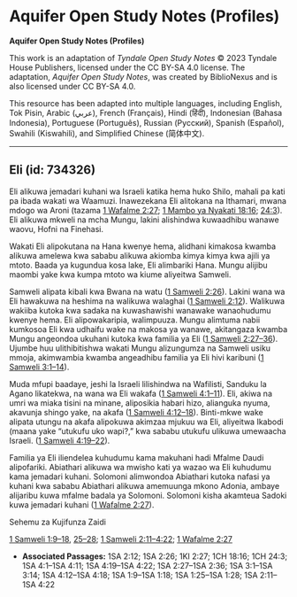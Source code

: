 # Aquifer Open Study Notes (Profiles)

**Aquifer Open Study Notes (Profiles)**

This work is an adaptation of *Tyndale Open Study Notes* © 2023 Tyndale House Publishers, licensed under the CC BY\-SA 4\.0 license. The adaptation, *Aquifer Open Study Notes*, was created by BiblioNexus and is also licensed under CC BY\-SA 4\.0\.

This resource has been adapted into multiple languages, including English, Tok Pisin, Arabic (عربي), French (Français), Hindi (हिंदी), Indonesian (Bahasa Indonesia), Portuguese (Português), Russian (Русский), Spanish (Español), Swahili (Kiswahili), and Simplified Chinese (简体中文).



--------------------------------

## Eli (id: 734326)

Eli alikuwa jemadari kuhani wa Israeli katika hema huko Shilo, mahali pa kati pa ibada wakati wa Waamuzi. Inawezekana Eli alitokana na Ithamari, mwana mdogo wa Aroni (tazama [1 Wafalme 2:27](https://ref.ly/1Kgs2:27); [1 Mambo ya Nyakati 18:16](https://ref.ly/1Chr18:16); [24:3](https://ref.ly/1Chr24:3)). Eli alikuwa mkweli na mcha Mungu, lakini alishindwa kuwaadhibu wanawe waovu, Hofni na Finehasi.

Wakati Eli alipokutana na Hana kwenye hema, alidhani kimakosa kwamba alikuwa amelewa kwa sababu alikuwa akiomba kimya kimya kwa ajili ya mtoto. Baada ya kugundua kosa lake, Eli alimbariki Hana. Mungu alijibu maombi yake kwa kumpa mtoto wa kiume aliyeitwa Samweli.

Samweli alipata kibali kwa Bwana na watu ([1 Samweli 2:26](https://ref.ly/1Sam2:26)). Lakini wana wa Eli hawakuwa na heshima na walikuwa walaghai ([1 Samweli 2:12](https://ref.ly/1Sam2:12)). Walikuwa wakiiba kutoka kwa sadaka na kuwashawishi wanawake wanaohudumu kwenye hema. Eli alipowakaripia, walimpuuza. Mungu alimtuma nabii kumkosoa Eli kwa udhaifu wake na makosa ya wanawe, akitangaza kwamba Mungu angeondoa ukuhani kutoka kwa familia ya Eli ([1 Samweli 2:27–36](https://ref.ly/1Sam2:27-1Sam2:36)). Ujumbe huu ulithibitishwa wakati Mungu alizungumza na Samweli usiku mmoja, akimwambia kwamba angeadhibu familia ya Eli hivi karibuni ([1 Samweli 3:1–14](https://ref.ly/1Sam3:1-1Sam3:14)).

Muda mfupi baadaye, jeshi la Israeli lilishindwa na Wafilisti, Sanduku la Agano likatekwa, na wana wa Eli wakafa ([1 Samweli 4:1–11](https://ref.ly/1Sam4:1-1Sam4:11)). Eli, akiwa na umri wa miaka tisini na minane, aliposikia habari hizo, alianguka nyuma, akavunja shingo yake, na akafa ([1 Samweli 4:12–18](https://ref.ly/1Sam4:12-1Sam4:18)). Binti\-mkwe wake alipata utungu na akafa alipokuwa akimzaa mjukuu wa Eli, aliyeitwa Ikabodi (maana yake “utukufu uko wapi?,” kwa sababu utukufu ulikuwa umewaacha Israeli. ([1 Samweli 4:19–22](https://ref.ly/1Sam4:19-1Sam4:22)).

Familia ya Eli iliendelea kuhudumu kama makuhani hadi Mfalme Daudi alipofariki. Abiathari alikuwa wa mwisho kati ya wazao wa Eli kuhudumu kama jemadari kuhani. Solomoni alimwondoa Abiathari kutoka nafasi ya kuhani kwa sababu Abiathari alikuwa amemuunga mkono Adonia, ambaye alijaribu kuwa mfalme badala ya Solomoni. Solomoni kisha akamteua Sadoki kuwa jemadari kuhani ([1 Wafalme 2:27](https://ref.ly/1Kgs2:27)).

Sehemu za Kujifunza Zaidi

[1 Samweli 1:9–18](https://ref.ly/1Sam1:9-1Sam1:18), [25–28](https://ref.ly/1Sam1:25-1Sam1:28); [1 Samweli 2:11–4:22](https://ref.ly/1Sam2:11-1Sam4:22); [1 Wafalme 2:27](https://ref.ly/1Kgs2:27)

* **Associated Passages:** 1SA 2:12; 1SA 2:26; 1KI 2:27; 1CH 18:16; 1CH 24:3; 1SA 4:1–1SA 4:11; 1SA 4:19–1SA 4:22; 1SA 2:27–1SA 2:36; 1SA 3:1–1SA 3:14; 1SA 4:12–1SA 4:18; 1SA 1:9–1SA 1:18; 1SA 1:25–1SA 1:28; 1SA 2:11–1SA 4:22

